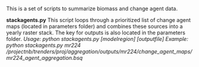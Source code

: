 This is a set of scripts to summarize biomass and change agent data.

**stackagents.py**
This script loops through a prioritized list of change agent maps (located in parameters folder) and combines these sources into a yearly raster stack. The key for outputs is also located in the parameters folder.
*Usage: python stackagents.py [modelregion] [outputfile]*
*Example: python stackagents.py mr224 /projectnb/trenders/proj/aggregation/outputs/mr224/change_agent_maps/mr224_agent_aggregation.bsq*



